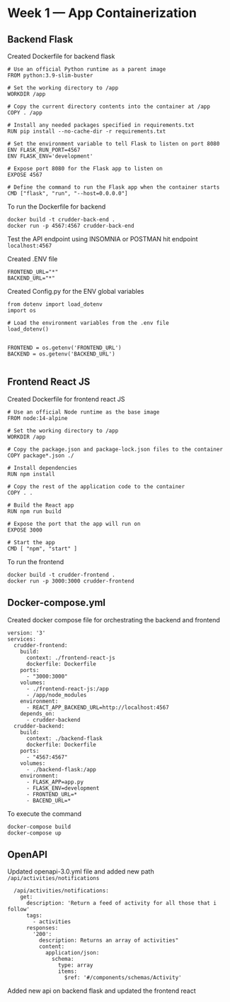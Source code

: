 # Week 1 — App Containerization

## Backend Flask
Created Dockerfile for backend flask
```
# Use an official Python runtime as a parent image
FROM python:3.9-slim-buster

# Set the working directory to /app
WORKDIR /app

# Copy the current directory contents into the container at /app
COPY . /app

# Install any needed packages specified in requirements.txt
RUN pip install --no-cache-dir -r requirements.txt

# Set the environment variable to tell Flask to listen on port 8080
ENV FLASK_RUN_PORT=4567
ENV FLASK_ENV='development'

# Expose port 8080 for the Flask app to listen on
EXPOSE 4567

# Define the command to run the Flask app when the container starts
CMD ["flask", "run", "--host=0.0.0.0"]

```
To run the Dockerfile for backend

```
docker build -t crudder-back-end .
docker run -p 4567:4567 crudder-back-end
```

Test the API endpoint using INSOMNIA or POSTMAN
hit endpoint `localhost:4567`


Created .ENV file
```
FRONTEND_URL="*"
BACKEND_URL="*"
``` 

Created Config.py for the ENV global variables
```
from dotenv import load_dotenv
import os

# Load the environment variables from the .env file
load_dotenv()


FRONTEND = os.getenv('FRONTEND_URL')
BACKEND = os.getenv('BACKEND_URL')


```


## Frontend React JS
Created Dockerfile for frontend react JS

```
# Use an official Node runtime as the base image
FROM node:14-alpine

# Set the working directory to /app
WORKDIR /app

# Copy the package.json and package-lock.json files to the container
COPY package*.json ./

# Install dependencies
RUN npm install

# Copy the rest of the application code to the container
COPY . .

# Build the React app
RUN npm run build

# Expose the port that the app will run on
EXPOSE 3000

# Start the app
CMD [ "npm", "start" ]

```

To run the frontend
```
docker build -t crudder-frontend .
docker run -p 3000:3000 crudder-frontend
```



## Docker-compose.yml
Created docker compose file for orchestrating the backend and frontend

```
version: '3'
services:
  crudder-frontend:
    build:
      context: ./frontend-react-js
      dockerfile: Dockerfile
    ports:
      - "3000:3000"
    volumes:
      - ./frontend-react-js:/app
      - /app/node_modules
    environment:
      - REACT_APP_BACKEND_URL=http://localhost:4567
    depends_on:
      - crudder-backend
  crudder-backend:
    build:
      context: ./backend-flask
      dockerfile: Dockerfile
    ports:
      - "4567:4567"
    volumes:
      - ./backend-flask:/app
    environment:
      - FLASK_APP=app.py
      - FLASK_ENV=development
      - FRONTEND_URL=*
      - BACEND_URL=*
```

To execute the command
```
docker-compose build
docker-compose up

```

## OpenAPI
Updated openapi-3.0.yml file and added new path `/api/activities/notifications`

```
  /api/activities/notifications:
    get:
      description: 'Return a feed of activity for all those that i follow'
      tags:
        - activities
      responses:
        '200':
          description: Returns an array of activities"
          content:
            application/json:
              schema:
                type: array
                items:
                  $ref: '#/components/schemas/Activity'
```

Added new api on backend flask and updated the frontend react